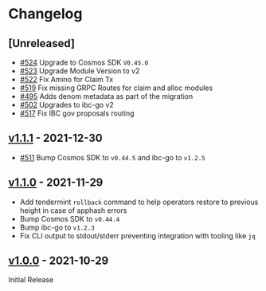 <!--
Guiding Principles:

Changelogs are for humans, not machines.
There should be an entry for every single version.
The same types of changes should be grouped.
Versions and sections should be linkable.
The latest version comes first.
The release date of each version is displayed.
Mention whether you follow Semantic Versioning.

Usage:

Change log entries are to be added to the Unreleased section under the
appropriate stanza (see below). Each entry should ideally include a tag and
the Github issue reference in the following format:

* (<tag>) \#<issue-number> message

The issue numbers will later be link-ified during the release process so you do
not have to worry about including a link manually, but you can if you wish.

Types of changes (Stanzas):

"Features" for new features.
"Improvements" for changes in existing functionality.
"Deprecated" for soon-to-be removed features.
"Bug Fixes" for any bug fixes.
"Client Breaking" for breaking CLI commands and REST routes used by end-users.
"API Breaking" for breaking exported APIs used by developers building on SDK.
"State Machine Breaking" for any changes that result in a different AppState given same genesisState and txList.
Ref: https://keepachangelog.com/en/1.0.0/
-->

# Changelog

## [Unreleased]
- [#524](https://github.com/public-awesome/stargaze/pull/524) Upgrade to Cosmos SDK `V0.45.0` 
- [#523](https://github.com/public-awesome/stargaze/pull/523) Upgrade Module Version to v2
- [#522](https://github.com/public-awesome/stargaze/pull/522) Fix Amino for Claim Tx 
- [#519](https://github.com/public-awesome/stargaze/pull/519) Fix missing GRPC Routes for claim and alloc modules
- [#495](https://github.com/public-awesome/stargaze/issues/495) Adds denom metadata as part of the migration
- [#502](https://github.com/public-awesome/stargaze/issues/502) Upgrades to ibc-go v2
- [#517](https://github.com/public-awesome/stargaze/pull/517) Fix IBC gov proposals routing

## [v1.1.1](https://github.com/public-awesome/stargaze/releases/tag/v1.1.1) - 2021-12-30

- [#511](https://github.com/public-awesome/stargaze/pull/511) Bump Cosmos SDK to `v0.44.5` and ibc-go to `v1.2.5`

## [v1.1.0](https://github.com/public-awesome/stargaze/releases/tag/v1.1.0) - 2021-11-29

- Add tendermint `rollback` command to help operators restore to previous height in case of apphash errors
- Bump Cosmos SDK to `v0.44.4`
- Bump ibc-go to `v1.2.3`
- Fix CLI output to stdout/stderr preventing integration with tooling like `jq`

## [v1.0.0](https://github.com/public-awesome/stargaze/releases/tag/v1.0.0) - 2021-10-29

Initial Release
